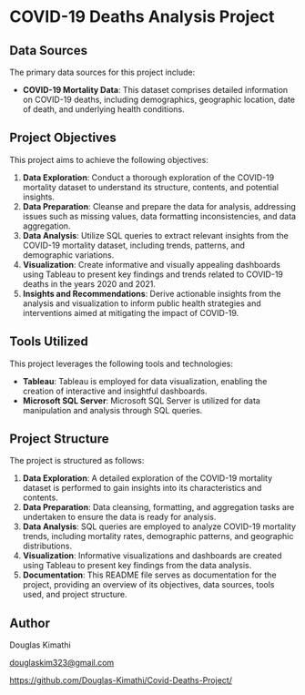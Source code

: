 # COVID-19 Deaths Analysis Project
## Data Sources

The primary data sources for this project include:

- **COVID-19 Mortality Data**: This dataset comprises detailed information on COVID-19 deaths, including demographics, geographic location, date of death, and underlying health conditions.

## Project Objectives

This project aims to achieve the following objectives:

1. **Data Exploration**: Conduct a thorough exploration of the COVID-19 mortality dataset to understand its structure, contents, and potential insights.
2. **Data Preparation**: Cleanse and prepare the data for analysis, addressing issues such as missing values, data formatting inconsistencies, and data aggregation.
3. **Data Analysis**: Utilize SQL queries to extract relevant insights from the COVID-19 mortality dataset, including trends, patterns, and demographic variations.
4. **Visualization**: Create informative and visually appealing dashboards using Tableau to present key findings and trends related to COVID-19 deaths in the years 2020 and 2021.
5. **Insights and Recommendations**: Derive actionable insights from the analysis and visualization to inform public health strategies and interventions aimed at mitigating the impact of COVID-19.

## Tools Utilized

This project leverages the following tools and technologies:

- **Tableau**: Tableau is employed for data visualization, enabling the creation of interactive and insightful dashboards.
- **Microsoft SQL Server**: Microsoft SQL Server is utilized for data manipulation and analysis through SQL queries.

## Project Structure

The project is structured as follows:

1. **Data Exploration**: A detailed exploration of the COVID-19 mortality dataset is performed to gain insights into its characteristics and contents.
2. **Data Preparation**: Data cleansing, formatting, and aggregation tasks are undertaken to ensure the data is ready for analysis.
3. **Data Analysis**: SQL queries are employed to analyze COVID-19 mortality trends, including mortality rates, demographic patterns, and geographic distributions.
4. **Visualization**: Informative visualizations and dashboards are created using Tableau to present key findings from the data analysis.
5. **Documentation**: This README file serves as documentation for the project, providing an overview of its objectives, data sources, tools used, and project structure.

## Author

Douglas Kimathi

douglaskim323@gmail.com

https://github.com/Douglas-Kimathi/Covid-Deaths-Project/
